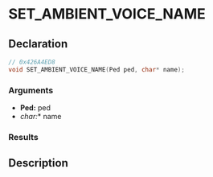 # SET_AMBIENT_VOICE_NAME

## Declaration
```cpp
// 0x426A4ED8
void SET_AMBIENT_VOICE_NAME(Ped ped, char* name);
```

### Arguments
- **Ped:** ped
- **char*:** name

### Results

## Description
